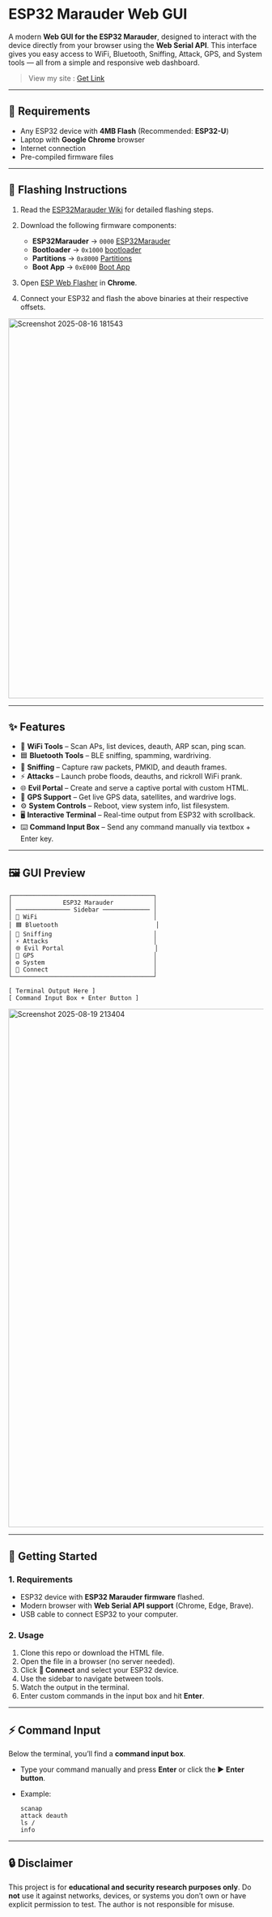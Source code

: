 # ESP32 Marauder Web GUI

A modern **Web GUI for the ESP32 Marauder**, designed to interact with the device directly from your browser using the **Web Serial API**.
This interface gives you easy access to WiFi, Bluetooth, Sniffing, Attack, GPS, and System tools — all from a simple and responsive web dashboard.

> View my site : [Get Link](https://pranav-v-20.github.io/ESP32-Marauder-Web-GUI/)

---

## 🚀 Requirements

* Any ESP32 device with **4MB Flash** (Recommended: **ESP32-U**)
* Laptop with **Google Chrome** browser
* Internet connection
* Pre-compiled firmware files

---

## 🔧 Flashing Instructions

1. Read the [ESP32Marauder Wiki](https://github.com/justcallmekoko/ESP32Marauder/wiki) for detailed flashing steps.

2. Download the following firmware components:

   * **ESP32Marauder** → `0000` [ESP32Marauder](https://github.com/justcallmekoko/ESP32Marauder/releases/download/v1.8.4/esp32_marauder_v1_8_4_20250806_v6.bin)
   * **Bootloader** → `0x1000` [bootloader](https://github.com/justcallmekoko/ESP32Marauder/raw/master/FlashFiles/MarauderV4/esp32_marauder.ino.bootloader.bin)
   * **Partitions** → `0x8000` [Partitions](https://github.com/justcallmekoko/ESP32Marauder/raw/master/FlashFiles/MarauderV4/esp32_marauder.ino.partitions.bin)
   * **Boot App** → `0xE000` [Boot App](https://github.com/justcallmekoko/ESP32Marauder/raw/master/FlashFiles/FlipperZeroMultiBoardS3/boot_app0.bin)

3. Open [ESP Web Flasher](https://esptool.spacehuhn.com/) in **Chrome**.

4. Connect your ESP32 and flash the above binaries at their respective offsets.

<img width="843" height="749" alt="Screenshot 2025-08-16 181543" src="https://github.com/user-attachments/assets/ee89a69b-3773-418e-a193-4b9bb3829291" />

---

## ✨ Features

* 📡 **WiFi Tools** – Scan APs, list devices, deauth, ARP scan, ping scan.
* 🟦 **Bluetooth Tools** – BLE sniffing, spamming, wardriving.
* 👀 **Sniffing** – Capture raw packets, PMKID, and deauth frames.
* ⚡ **Attacks** – Launch probe floods, deauths, and rickroll WiFi prank.
* 🌐 **Evil Portal** – Create and serve a captive portal with custom HTML.
* 📍 **GPS Support** – Get live GPS data, satellites, and wardrive logs.
* ⚙️ **System Controls** – Reboot, view system info, list filesystem.
* 🖥️ **Interactive Terminal** – Real-time output from ESP32 with scrollback.
* ⌨️ **Command Input Box** – Send any command manually via textbox + Enter key.

---

## 🖼️ GUI Preview

```
┌───────────────────────────────────────┐
│              ESP32 Marauder           │
│ ─────────────── Sidebar ───────────── │
│ 📡 WiFi                                │
│ 🟦 Bluetooth                           │
│ 👀 Sniffing                            │
│ ⚡ Attacks                             │
│ 🌐 Evil Portal                         │
│ 📍 GPS                                 │
│ ⚙️ System                              │
│ 🔌 Connect                             │
└───────────────────────────────────────┘

[ Terminal Output Here ]  
[ Command Input Box + Enter Button ]
```

<img width="1919" height="1022" alt="Screenshot 2025-08-19 213404" src="https://github.com/user-attachments/assets/cdcfed38-6e9e-4c93-ad93-24c8713669a0" />

---

## 🚀 Getting Started

### 1. Requirements

* ESP32 device with **ESP32 Marauder firmware** flashed.
* Modern browser with **Web Serial API support** (Chrome, Edge, Brave).
* USB cable to connect ESP32 to your computer.

### 2. Usage

1. Clone this repo or download the HTML file.
2. Open the file in a browser (no server needed).
3. Click **🔌 Connect** and select your ESP32 device.
4. Use the sidebar to navigate between tools.
5. Watch the output in the terminal.
6. Enter custom commands in the input box and hit **Enter**.

---

## ⚡ Command Input

Below the terminal, you’ll find a **command input box**.

* Type your command manually and press **Enter** or click the ▶ **Enter button**.
* Example:

  ```
  scanap
  attack deauth
  ls /
  info
  ```

---

## 🔒 Disclaimer

This project is for **educational and security research purposes only**.
Do **not** use it against networks, devices, or systems you don’t own or have explicit permission to test.
The author is not responsible for misuse.

